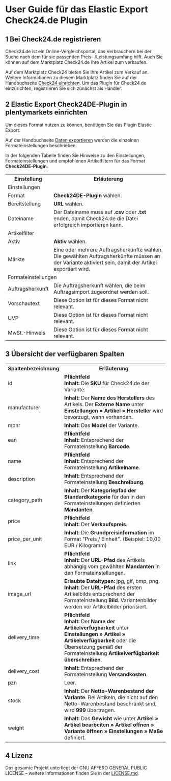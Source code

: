 
# User Guide für das Elastic Export Check24.de Plugin

<div class="container-toc"></div>

## 1 Bei Check24.de registrieren

Check24.de ist ein Online-Vergleichsportal, das Verbrauchern bei der Suche nach dem für sie passenden Preis- /Leistungsumfang hilft. Auch Sie können auf dem Marktplatz Check24.de Ihre Artikel zum verkaufen.

Auf dem Marktplatz Check24 bieten Sie Ihre Artikel zum Verkauf an. Weitere Informationen zu diesem Marktplatz finden Sie auf der Handbuchseite [Check24 einrichten](https://knowledge.plentymarkets.com/omni-channel/multi-channel/check24). Um das Plugin für Check24.de einzurichten, registrieren Sie sich zunächst als Händler.

## 2 Elastic Export Check24DE-Plugin in plentymarkets einrichten

Um dieses Format nutzen zu können, benötigen Sie das Plugin Elastic Export.

Auf der Handbuchseite [Daten exportieren](https://knowledge.plentymarkets.com/basics/datenaustausch/daten-exportieren#30) werden die einzelnen Formateinstellungen beschrieben.

In der folgenden Tabelle finden Sie Hinweise zu den Einstellungen, Formateinstellungen und empfohlenen Artikelfiltern für das Format **Check24DE-Plugin**.
<table>
    <tr>
        <th>
            Einstellung
        </th>
        <th>
            Erläuterung
        </th>
    </tr>
    <tr>
        <td class="th" colspan="2">
            Einstellungen
        </td>
    </tr>
    <tr>
        <td>
            Format
        </td>
        <td>
            <b>Check24DE-Plugin</b> wählen.
        </td>        
    </tr>
    <tr>
        <td>
            Bereitstellung
        </td>
        <td>
            <b>URL</b> wählen.
        </td>        
    </tr>
    <tr>
        <td>
            Dateiname
        </td>
        <td>
            Der Dateiname muss auf <b>.csv</b> oder <b>.txt</b> enden, damit Check24.de die Datei erfolgreich importieren kann.
        </td>        
    </tr>
    <tr>
        <td class="th" colspan="2">
            Artikelfilter
        </td>
    </tr>
    <tr>
        <td>
            Aktiv
        </td>
        <td>
            <b>Aktiv</b> wählen.
        </td>        
    </tr>
    <tr>
        <td>
            Märkte
        </td>
        <td>
            Eine oder mehrere Auftragsherkünfte wählen. Die gewählten Auftragsherkünfte müssen an der Variante aktiviert sein, damit der Artikel exportiert wird.
        </td>        
    </tr>
    <tr>
        <td class="th" colspan="2">
            Formateinstellungen
        </td>
    </tr>
    <tr>
        <td>
            Auftragsherkunft
        </td>
        <td>
            Die Auftragsherkunft wählen, die beim Auftragsimport zugeordnet werden soll.
        </td>        
    </tr>
    <tr>
		<td>
			Vorschautext
		</td>
		<td>
			Diese Option ist für dieses Format nicht relevant.
		</td>        
	</tr>
    <tr>
        <td>
            UVP
        </td>
        <td>
            Diese Option ist für dieses Format nicht relevant.
        </td>        
    </tr>
    <tr>
        <td>
            MwSt.-Hinweis
        </td>
        <td>
            Diese Option ist für dieses Format nicht relevant.
        </td>        
    </tr>
</table>


## 3 Übersicht der verfügbaren Spalten

<table>
    <tr>
        <th>
            Spaltenbezeichnung
        </th>
        <th>
            Erläuterung
        </th>
    </tr>
    <tr>
		<td>
			id
		</td>
		<td>
		    <b>Pflichtfeld</b><br>
			<b>Inhalt:</b> Die <b>SKU</b> für Check24.de der Variante.
		</td>        
	</tr>
	<tr>
		<td>
			manufacturer
		</td>
		<td>
		    <b>Inhalt:</b> Der <b>Name des Herstellers</b> des Artikels. Der <b>Externe Name</b> unter <b>Einstellungen » Artikel » Hersteller</b> wird bevorzugt, wenn vorhanden.
		</td>        
	</tr>
	<tr>
		<td>
			mpnr
		</td>
		<td>
		    <b>Inhalt:</b> Das <b>Model</b> der Variante.
		</td>        
	</tr>
	<tr>
		<td>
			ean
		</td>
		<td>
		    <b>Pflichtfeld</b><br>
		    <b>Inhalt:</b> Entsprechend der Formateinstellung <b>Barcode</b>.
		</td>        
	</tr>
	<tr>
		<td>
			name
		</td>
		<td>
		    <b>Pflichtfeld</b><br>
		    <b>Inhalt:</b> Entsprechend der Formateinstellung <b>Artikelname</b>.
		</td>        
	</tr>
	<tr>
		<td>
			description
		</td>
		<td>
		    <b>Inhalt:</b> Entsprechend der Formateinstellung <b>Beschreibung</b>.
		</td>        
	</tr>
	<tr>
		<td>
			category_path
		</td>
		<td>
		    <b>Inhalt:</b> Der <b>Kategoriepfad der Standardkategorie</b> für den in den Formateinstellungen definierten <b>Mandanten</b>.
		</td>        
	</tr>
	<tr>
		<td>
			price
		</td>
		<td>
		    <b>Pflichtfeld</b><br>
		    <b>Inhalt:</b> Der <b>Verkaufspreis</b>.
		</td>        
	</tr>
	<tr>
		<td>
			price_per_unit
		</td>
		<td>
		    <b>Inhalt:</b> Die <b>Grundpreisinformation</b> im Format "Preis / Einheit". (Beispiel: 10,00 EUR / Kilogramm)
		</td>        
	</tr>
	<tr>
		<td>
			link
		</td>
		<td>
		    <b>Pflichtfeld</b><br>
		    <b>Inhalt:</b> Der <b>URL-Pfad</b> des Artikels abhängig vom gewählten <b>Mandanten</b> in den Formateinstellungen.
		</td>        
	</tr>
	<tr>
		<td>
			image_url
		</td>
		<td>
            <b>Erlaubte Dateitypen:</b> jpg, gif, bmp, png.<br>
            <b>Inhalt:</b> Der <b>URL-Pfad</b> des ersten Artikelbilds entsprechend der Formateinstellung <b>Bild</b>. Variantenbilder werden vor Artikelbilder priorisiert.
		</td>        
	</tr>
	<tr>
		<td>
			delivery_time
		</td>
		<td>
		    <b>Pflichtfeld</b><br>
		    <b>Inhalt:</b> Der <b>Name der Artikelverfügbarkeit</b> unter <b>Einstellungen » Artikel » Artikelverfügbarkeit</b> oder die Übersetzung gemäß der Formateinstellung <b>Artikelverfügbarkeit überschreiben</b>.
		</td>        
	</tr>
	<tr>
		<td>
			delivery_cost
		</td>
		<td>
		    <b>Inhalt:</b> Entsprechend der Formateinstellung <b>Versandkosten</b>.
		</td>        
	</tr>
	<tr>
		<td>
			pzn
		</td>
		<td>
			Leer.
		</td>        
	</tr>
	<tr>
		<td>
			stock
		</td>
		<td>
			<b>Inhalt:</b> Der <b>Netto-Warenbestand der Variante</b>. Bei Artikeln, die nicht auf den Netto-Warenbestand beschränkt sind, wird <b>999</b> übertragen.
		</td>        
	</tr>
	<tr>
		<td>
			weight
		</td>
		<td>
		    <b>Inhalt:</b> Das <b>Gewicht</b> wie unter <b>Artikel » Artikel bearbeiten » Artikel öffnen » Variante öffnen » Einstellungen » Maße</b> definiert.
		</td>        
	</tr>
</table>

## 4 Lizenz

Das gesamte Projekt unterliegt der GNU AFFERO GENERAL PUBLIC LICENSE – weitere Informationen finden Sie in der [LICENSE.md](https://github.com/plentymarkets/plugin-elastic-export-check-24-de/blob/master/LICENSE.md).
